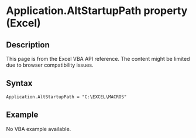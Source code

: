 # Application.AltStartupPath property (Excel)

## Description
This page is from the Excel VBA API reference. The content might be limited due to browser compatibility issues.

## Syntax
```vba
Application.AltStartupPath = "C:\EXCEL\MACROS"
```

## Example
No VBA example available.
